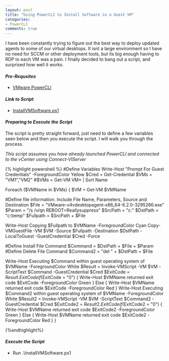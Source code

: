 ```yaml
---
layout: post
title: "Using PowerCLI to Install Software in a Guest VM"
categories:
- PowerCLI
comments: true
---
```

I have been constantly trying to figure out the best way to deploy updated agents to some of our virtual desktops. It isnt a large environment so I have no need for SCCM or other deployment tools, but its big enough having to RDP to each VM was a pain. I finally decided to bang out a script, and surprised how well it works.

#### ***Pre-Requsites***
- [VMware PowerCLI](https://www.vmware.com/support/developer/PowerCLI/)

#### ***Link to Script***
- [InstallVMSoftware.ps1](https://github.com/dstamen/PowerCLI/blob/master/InstallVMSoftware.ps1)

#### ***Preparing to Execute the Script***
The script is pretty straight forward, just need to define a few variables seen below and then you execute the script. I will walk you through the process.

*This script assumes you have already launched PowerCLI and connected to the vCenter using Connect-VIServer*

{% highlight powershell %}
#Define Variables
Write-Host "Prompt For Guest Credentials" -ForegroundColor Yellow
$Cred = Get-Credential
$VMs = "VM1","VM2"
#$VMs = Get-VM VM* | Sort Name

Foreach ($VMName in $VMs) {
  $VM = Get-VM $VMName

#Define file information. Include File Name, Parameters, Source and Destination
  $File = "VMware-v4vdesktopagent-x86_64-6.2.0-3295266.exe"
  $Param = "/s /v/qn REBOOT=Reallysuppress"
  $SrcPath = "c:\"
  $DstPath = "c:\temp\"
  $Fullpath = $SrcPath + $File

  Write-Host Copying $Fullpath to $VMName -ForegroundColor Cyan
  Copy-VMGuestFile -VM $VM -Source $Fullpath -Destination $DstPath -LocalToGuest -GuestCredential $Cred -Force

  #Define Install File Command
  $Command = $DstPath + $File + $Param
  #Define Delete File Command
  $Command2 = "del " + $DstPath + $File

  Write-Host Executing $Command within guest operating system of $VMName -ForegroundColor White
  $Result = Invoke-VMScript -VM $VM  -ScriptText $Command -GuestCredential $Cred
  $ExitCode = $Result.ExitCode
  if ($ExitCode = "0") {
    Write-Host $VMName returned exit code $ExitCode -ForegroundColor Green
  }
  Else {
    Write-Host $VMName returned exit code $ExitCode -ForegroundColor Red
  }
  Write-Host Executing $Command2 within guest operating system of $VMName -ForegroundColor White
  $Result2 = Invoke-VMScript -VM $VM  -ScriptText $Command2 -GuestCredential $Cred
  $ExitCode2 = $Result2.ExitCode
  if ($ExitCode2 = "0") {
    Write-Host $VMName returned exit code $ExitCode2 -ForegroundColor Green
  }
  Else {
    Write-Host $VMName returned exit code $ExitCode2 -ForegroundColor Red
  }
}

{%endhighlight%}

#### ***Execute the Script***
- Run .\InstallVMSoftware.ps1
